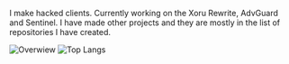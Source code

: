 I make hacked clients. Currently working on the Xoru Rewrite, AdvGuard and Sentinel. I have made other projects and they are mostly in the list of repositories I have created.



![Overwiew](https://github-readme-stats.vercel.app/api?username=Z3R0-cmd&theme=nightowl)
![Top Langs](https://github-readme-stats.vercel.app/api/top-langs/Z3R0-cmd&theme=nightowl)
